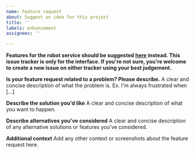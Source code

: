 ```yaml
---
name: Feature request
about: Suggest an idea for this project
title: ''
labels: enhancement
assignees: ''

---
```


**Features for the robot service should be suggested [here](https://github.com/SFXRescue/SIGHTSRobot/issues) instead. This issue tracker is only for the interface. If you're not sure, you're welcome to create a new issue on either tracker using your best judgement.**

**Is your feature request related to a problem? Please describe.**
A clear and concise description of what the problem is. Ex. I'm always frustrated when [...]

**Describe the solution you'd like**
A clear and concise description of what you want to happen.

**Describe alternatives you've considered**
A clear and concise description of any alternative solutions or features you've considered.

**Additional context**
Add any other context or screenshots about the feature request here.
